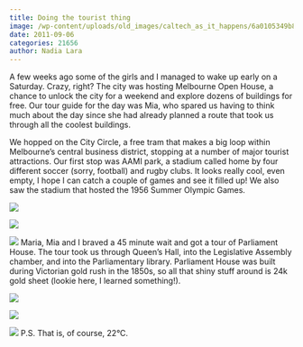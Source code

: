 ```yaml
---
title: Doing the tourist thing
image: /wp-content/uploads/old_images/caltech_as_it_happens/6a0105349b8251970b015435119e94970c.jpg
date: 2011-09-06
categories: 21656
author: Nadia Lara
---
```


A few weeks ago some of the girls and I managed to wake up early on a Saturday. Crazy, right? The city was hosting Melbourne Open House, a chance to unlock the city for a weekend and explore dozens of buildings for free. Our tour guide for the day was Mia, who spared us having to think much about the day since she had already planned a route that took us through all the coolest buildings.

We hopped on the City Circle, a free tram that makes a big loop within Melbourne’s central business district, stopping at a number of major tourist attractions. Our first stop was AAMI park, a stadium called home by four different soccer (sorry, football) and rugby clubs. It looks really cool, even empty, I hope I can catch a couple of games and see it filled up! We also saw the stadium that hosted the 1956 Summer Olympic Games.


![](/old_images/caltech_as_it_happens/6a0105349b8251970b014e8b31ea76970d.jpg)

![](/old_images/caltech_as_it_happens/6a0105349b8251970b014e8b31ea76970d.jpg)

![](/old_images/caltech_as_it_happens/6a0105349b8251970b01543511ada0970c.jpg)
Maria, Mia and I braved a 45 minute wait and got a tour of Parliament House. The tour took us through Queen’s Hall, into the Legislative Assembly chamber, and into the Parliamentary library. Parliament House was built during Victorian gold rush in the 1850s, so all that shiny stuff around is 24k gold sheet (lookie here, I learned something!).


![](/old_images/caltech_as_it_happens/6a0105349b8251970b0153913e487c970b.jpg)

![](/old_images/caltech_as_it_happens/6a0105349b8251970b0153913e487c970b.jpg)

![](/old_images/caltech_as_it_happens/6a0105349b8251970b01543511b6ac970c.jpg)
P.S. That is, of course, 22°C.

